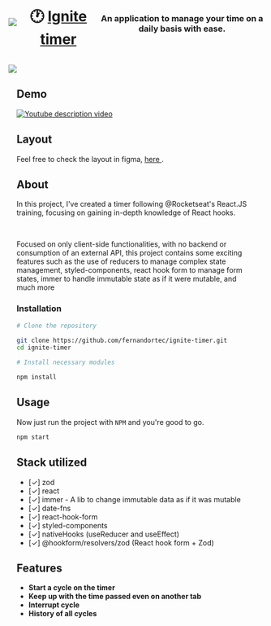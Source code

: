 


<div style="text-align: center; background:; display: flex; align-items: center; justify-content: center; gap: 20px">
    <img src="https://lh3.googleusercontent.com/pw/AP1GczOkNEwSB1mStj2XLTUwofFACDLb3vjeCjvPycHY-kO6AscGUarirkAPC9eGFj2mCYN8fEPRBPBepL5nkngNntde4DRM_aJLM_4I4xnpvUGylQmnhSgOXw93zYw1xn-aB44iSBlGSfbZ-eXVIvyAan4Ot0GhxMzGeGI5Adem029xtDnxan2Kdb0QanVFCyh9RYwGMsEBcuiZTqdaJkvHp5Gpx3Th4QP62wn8I4NmN7qaNSPEf_WXoWsIfpcRXeQeOnnHguMgyROUg-msvIiXSGevjnZYWGiXYUVi20WUO1gC4XTUREJVqF9OtwhO4qmFWp7PHw6J-V4qK6xnLc9L_EuyzrHS3b5shRJBz_tK3PUfB4SVk-a81iErT5nG22k5CTYBz5Y8AAQqS05XMrIlocQz1Pth6DM3L648NQsHUPcUWGbyfxkBrj9tI3Whk8Nly4m-icAivJ2M9KRRbqUlDtXkbn3YIE5N5XFENLvMbyhLxBk0zDr_p9hme2s2gQ65qzFFojGxK_tS8EEiJu8ckTtRG5s_CTfXHpUSHAGXZvgU-3C-a1FA1ON1ihTaRFx_WvUkEV02qlyLrRLtKFfllaI6yMlSqSqyOc5CFaSbT7ZWhTP9o9FWwmYBS-rqPHfd9fU4GH8I8-0l46Mcn04NOmWclW77hgo2qW8P-Wfi3rogUF1mfXjI6fBsfeWwLO8VuCekFdm-x8z3S5IJrbb6zPZMX1hVfwq7bLpMYmGBzubfnhZPVGk2yNXXTw_Yv5wElDlGETak9_GAscNazGBx7WDpxrc84Fst47WWzG95dqyQuH7NU2EKNqNQKvxdSP48T5O902LMrgxpFS24ukbdmJmfQAdROxwSgCZa7I1RNGOIyar4viziTX3_Llx1gBe9_SIyYsWjE4iN2WTptrtguK7948TPcjbb0diFWxQjFtitedAyHQTbSerouw6UByNdW6A2tntZLqGfkOtyvU9QYojhln1jq716qeldMuOdXBIO4vB6m7yv7Duos2QjgmJ07J_uV1uXhY4UuzlE0m4VgfzCgusH9SyUktL8oA=w1374-h965-s-no-gm?authuser=0" />
    
<h1 align="center">
   🕐 <a href="#"> Ignite timer </a>
</h1>

<h3 align="center">An application to manage your time on a daily basis with ease.

</h3>
</div>

![](https://lh3.googleusercontent.com/pw/AP1GczPbkf3Nm91Kx1rRBHfpjBh5dbKdeT0c9QcEHbrKlN_cKRNMgaFH7oHSOw9_2VwsxuZHfeFzn5oRQQOx2G9UDSxyOQu_Fir4ycHDrHeZAW2DoYudz3CrNr3T6DlGa1nXvkJZaB3AX-pQufyZGuHWEVwrTiTPQTINkF7PKY6eIEWRANulKGIKos9VfK2j2TlK1kNm1VK8-jT9ehnsiO00JM0fjD0oO_D83cv_s4XvYwQPWv_kAscpX87w-N1-oreRFTAMYVGfcCInqXSKdW7IgxJCrwVII302FdgxwyBlZYcB2hxEbjEVLm76dpXPJ16fNl8bfKGmMZpcjUAVAZ3qEo3Ca7zjLt4xI-adikSITNT6DuXHStadNFQCNuRnbjB3AN-s_HmC92-dJvJNw5PZxe1SrmTzV2OcTNoaBNm1OYiiftb8IVCb1u3TFJ3MX1cOsxpvVs8ljqOjijzT6dAkcXEfxr_FAduNwMs5kxJzWQ-O4aNMTtj6QZ7KPlT7ShFJiOsEOp1JVnsTrLx4dK2W4iD4kod8aX3eM9x57D6XcUU_5GgdHojGdZ8s4RTSqkpTIK0LmR4xW817dZaDxA1ts2gN6uxb7gacF39g0wkQJCY1nrLxqfESBS-iEo2230SNV_8tGVBrnceAjHMzh0JLfOLKqs49sHeNbk63G41veR252dBP_HYMtrpGFAtxQQBH0YT8vCZdMM1thfgncA6FIZDHW4cn-V23R_67oG5sil8KLOdoRxDi417s5op_ejLYCLh-t_6wGdM1d8p_FX3SExVuFWNWA5UxrNRo9KCD1L4rFIzUQUCRiho-sXP3TrKZGX8CjxyB-6nQ918JbCudkg6n0Z_WOoA2Muv5RLkZc0TEMe0QTVcSbnN3NLS45DWWrSh__rr9Ot_DIdCVZ1O4rMKaeTENqKWoX0btsSerUrQKhz_C4ZuVFQwjFbSmtPTzalFYyC_DcnAMXs1Fyy2mWoqMo4VNEg_oK-rsG2ylPeKLPxgfzDVcyayZLyO2Sfgmlgg=w1420-h997-s-no-gm?authuser=0)


<div style="padding: 1rem; padding-top: 0px;">

## Demo

[![Youtube description video](https://img.youtube.com/vi/uT6HVIgGev0/0.jpg)](https://www.youtube.com/watch?v=uT6HVIgGev0)


## Layout
Feel free to check the layout in figma,  [here ](https://www.figma.com/file/CS2puKWkXFH4ZSTUfrebj0/Ignite-Timer-(Community)?type=design&node-id=313-1874&mode=design&t=IgDYNPyHhyFmwxT2-0).
    
## About

In this project, I've created a timer following @Rocketseat's React.JS training, focusing on gaining in-depth knowledge of React hooks.

<br />


Focused on only client-side functionalities, with no backend or consumption of an external API, this project contains some exciting features such as the use of reducers to manage complex state management, styled-components, react hook form to manage form states, immer to handle immutable state as if it were mutable, and much more

### Installation

```bash
# Clone the repository

git clone https://github.com/fernandortec/ignite-timer.git 
cd ignite-timer

# Install necessary modules

npm install

``` 

## Usage

Now just run the project with ```NPM``` and you're good to go.

```bash
npm start
``` 


## Stack utilized
- [✓] zod
- [✓] react
- [✓] immer - A lib to change immutable data as if it was mutable
- [✓] date-fns
- [✓] react-hook-form
- [✓] styled-components
- [✓] nativeHooks (useReducer and useEffect)
- [✓] @hookform/resolvers/zod (React hook form + Zod)


## Features
-   **Start a cycle on the timer**
-   **Keep up with the time passed even on another tab**
-   **Interrupt cycle**
-   **History of all cycles**
 
    
</div>

